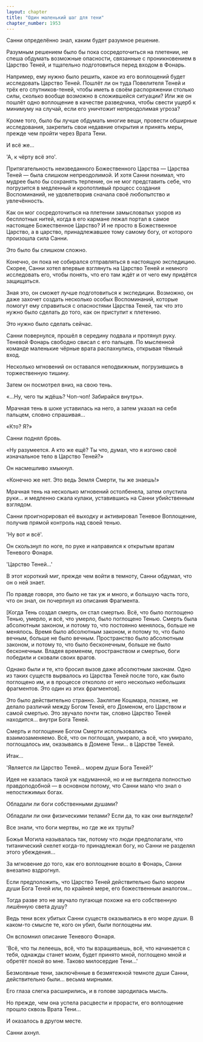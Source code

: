 ```yaml
---
layout: chapter
title: "Один маленький шаг для тени"
chapter_number: 1953
---
```




Санни определённо знал, каким будет разумное решение.

Разумным решением было бы пока сосредоточиться на плетении, не спеша обдумать возможные опасности, связанные с проникновением в Царство Теней, и тщательно подготовиться перед входом в Фонарь.

Например, ему нужно было решить, какое из его воплощений будет исследовать Царство Теней. Пошлёт ли он туда Повелителя Теней и трёх его спутников-теней, чтобы иметь в своём распоряжении столько силы, сколько вообще возможно в сложившейся ситуации? Или же он пошлёт одно воплощение в качестве разведчика, чтобы свести ущерб к минимуму на случай, если его уничтожит непреодолимая угроза?

Кроме того, было бы лучше обдумать многие вещи, провести обширные исследования, закрепить свои недавние открытия и принять меры, прежде чем пройти через Врата Тени.

И всё же...

'А, к чёрту всё это'.

Притягательность неизведанного Божественного Царства — Царства Теней — была слишком непреодолимой. И хотя Санни понимал, что мудрее было бы сохранять терпение, он не мог представить себе, что погрузится в медленный и кропотливый процесс создания Воспоминаний, не удовлетворив сначала своё любопытство и увлечённость.

Как он мог сосредоточиться на плетении замысловатых узоров из бесплотных нитей, когда в его кармане лежал портал в самое настоящее Божественное Царство? И не просто в Божественное Царство, а в царство, принадлежавшее тому самому богу, от которого произошла сила Санни.

Это было бы слишком сложно.

Конечно, он пока не собирался отправляться в настоящую экспедицию. Скорее, Санни хотел впервые взглянуть на Царство Теней и немного исследовать его, чтобы понять, что его там ждёт и от чего ему придётся защищаться.

Зная это, он сможет лучше подготовиться к экспедиции. Возможно, он даже захочет создать несколько особых Воспоминаний, которые помогут ему справиться с опасностями Царства Теней, так что это нужно было сделать до того, как он приступит к плетению.

Это нужно было сделать сейчас.

Санни повернулся, прошёл в середину подвала и протянул руку. Теневой Фонарь свободно свисал с его пальцев. По мысленной команде маленькие чёрные врата распахнулись, открывая тёмный вход.

Несколько мгновений он оставался неподвижным, погрузившись в торжественную тишину.

Затем он посмотрел вниз, на свою тень.

«...Ну, чего ты ждёшь? Чоп-чоп! Забирайся внутрь».

Мрачная тень в шоке уставилась на него, а затем указал на себя пальцем, словно спрашивая...

«Кто? Я?»

Санни поднял бровь.

«Ну разумеется. А кто же ещё? Ты что, думал, что я изгоню своё изначальное тело в Царство Теней?»

Он насмешливо хмыкнул.

«Конечно же нет. Это ведь Земля Смерти, ты же знаешь!»

Мрачная тень на несколько мгновений остолбенела, затем опустила руки... и медленно сжала кулаки, уставившись на Санни убийственным взглядом.

Санни проигнорировал её выходку и активировал Теневое Воплощение, получив прямой контроль над своей тенью.

'Ну вот и всё'.

Он скользнул по ноге, по руке и направился к открытым вратам Теневого Фонаря.

'Царство Теней...'

В этот короткий миг, прежде чем войти в темноту, Санни обдумал, что он о ней знает.

По правде говоря, это было не так уж и много, и большую часть того, что он знал, он почерпнул из описания Фрагмента.

[Когда Тень создал смерть, он стал смертью. Всё, что было поглощено Тенью, умерло, и всё, что умерло, было поглощено Тенью. Смерть была абсолютным законом, и потому то, что постоянно менялось, больше не менялось. Время было абсолютным законом, и потому то, что было вечным, больше не было вечным. Пространство было абсолютным законом, и потому то, что было бесконечным, больше не было бесконечным. Владея временем, пространством и смертью, боги победили и сковали своих врагов.

Однако были и те, кто бросил вызов даже абсолютным законам. Одно из таких существ вырвалось из Царства Теней после того, как было поглощено им, и в процессе откололо от него несколько небольших фрагментов. Это один из этих фрагментов].

Это было действительно странно. Заклятие Кошмара, похоже, не делало различий между Богом Теней, его Доменом, его Царством и самой смертью. Это звучало почти так, словно Царство Теней находится... внутри Бога Теней.

Смерть и поглощение Богом Смерти использовались взаимозаменяемо. Всё, что он поглощал, умирало, а всё, что умирало, поглощалось им, оказываясь в Домене Тени... в Царстве Теней.

Итак...

'Является ли Царство Теней... морем души Бога Теней?'

Идея не казалась такой уж надуманной, но и не выглядела полностью правдоподобной — в основном потому, что Санни мало что знал о непостижимых богах.

Обладали ли боги собственными душами?

Обладали ли они физическими телами? Если да, то как они выглядели?

Все знали, что боги мертвы, но где же их трупы?

Божья Могила называлась так, потому что люди предполагали, что титанический скелет когда-то принадлежал богу, но Санни не разделял этого убеждения...

За мгновение до того, как его воплощение вошло в Фонарь, Санни внезапно вздрогнул.

Если предположить, что Царство Теней действительно было морем души Бога Теней или, по крайней мере, его божественным аналогом...

Тогда разве это не звучало пугающе похоже на его собственную лишённую света душу?

Ведь тени всех убитых Санни существ оказывались в его море души. В каком-то смысле те, кого он убил, были поглощены им.

Он вспомнил описание Теневого Фонаря.

'Всё, что ты лелеешь, всё, что ты взращиваешь, всё, что начинается с тебя, однажды станет моим, будет принято мной, поглощено мной и обретёт покой во мне. Таково милосердие Тени...'

Безмолвные тени, заключённые в безмятежной темноте души Санни, действительно были... весьма мирными.

Его глаза слегка расширились, и в голове зародилась мысль.

Но прежде, чем она успела расцвести и прорасти, его воплощение прошло сквозь Врата Тени...

И оказалось в другом месте.

Санни ахнул.

